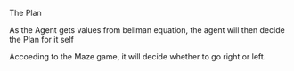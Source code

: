 The Plan

As the Agent gets values from bellman equation,
the agent will then decide the Plan for it self

Accoeding to the Maze game, it will decide whether to go right or left.